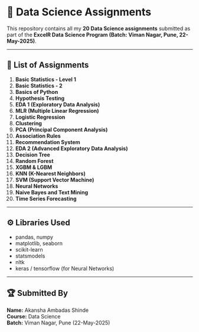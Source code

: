 # 📘 Data Science Assignments

This repository contains all my **20 Data Science assignments** submitted as part of the **ExcelR Data Science Program (Batch: Viman Nagar, Pune, 22-May-2025)**.  

---

## 📂 List of Assignments

1. **Basic Statistics - Level 1**  
2. **Basic Statistics - 2**  
3. **Basics of Python**  
4. **Hypothesis Testing**  
5. **EDA 1 (Exploratory Data Analysis)**  
6. **MLR (Multiple Linear Regression)**  
7. **Logistic Regression**  
8. **Clustering**  
9. **PCA (Principal Component Analysis)**  
10. **Association Rules**  
11. **Recommendation System**  
12. **EDA 2 (Advanced Exploratory Data Analysis)**  
13. **Decision Tree**  
14. **Random Forest**  
15. **XGBM & LGBM**  
16. **KNN (K-Nearest Neighbors)**  
17. **SVM (Support Vector Machine)**  
18. **Neural Networks**  
19. **Naive Bayes and Text Mining**  
20. **Time Series Forecasting**  

---

## ⚙️ Libraries Used
- pandas, numpy  
- matplotlib, seaborn  
- scikit-learn  
- statsmodels  
- nltk  
- keras / tensorflow (for Neural Networks)  

---

## 🏆 Submitted By
**Name:** Akansha Ambadas Shinde  
**Course:** Data Science  
**Batch:** Viman Nagar, Pune (22-May-2025)  
